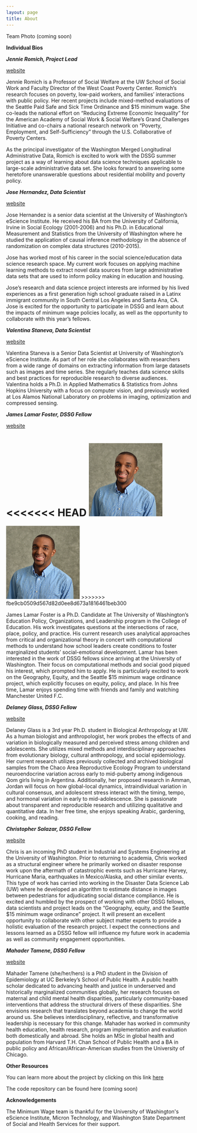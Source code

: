```yaml
---
layout: page
title: About
---
```


Team Photo (coming soon)

**Individual Bios**

***Jennie Romich, Project Lead*** 

[website](https://socialwork.uw.edu/faculty/professors/jennifer-romich)

Jennie Romich is a Professor of Social Welfare at the UW School of Social Work and Faculty Director of the West Coast Poverty Center. Romich’s research focuses on poverty, low-paid workers, and families’ interactions with public policy. Her recent projects include mixed-method evaluations of the Seattle Paid Safe and Sick Time Ordinance and $15 minimum wage.  She co-leads the national effort on “Reducing Extreme Economic Inequality” for the American Academy of Social Work & Social Welfare’s Grand Challenges Initiative and co-chairs a national research network on “Poverty, Employment, and Self-Sufficiency” through the U.S. Collaborative of Poverty Centers.

As the principal investigator of the Washington Merged Longitudinal Administrative Data, Romich is excited to work with the DSSG summer project as a way of learning about data science techniques applicable to large-scale administrative data set. She looks forward to answering some heretofore unanswerable questions about residential mobility and poverty policy.

***Jose Hernandez, Data Scientist***

[website](https://www.linkedin.com/in/josemhe/)

Jose Hernandez is a senior data scientist at the University of Washington’s eScience Institute. He received his BA from the University of California, Irvine in Social Ecology (2001-2006) and his Ph.D. in Educational Measurement and Statistics from the University of Washington where he studied the application of causal inference methodology in the absence of randomization on complex data structures (2010-2015).

Jose has worked most of his career in the social science/education data science research space. My current work focuses on applying machine learning methods to extract novel data sources from large administrative data sets that are used to inform policy making in education and housing.

Jose’s research and data science project interests are informed by his lived experiences as a first generation high school graduate raised in a Latinx immigrant community in South Central Los Angeles and Santa Ana, CA. Jose is excited for the opportunity to participate in DSSG and learn about the impacts of minimum wage policies locally, as well as the opportunity to collaborate with this year’s fellows.

***Valentina Staneva, Data Scientist***

[website](https://www.linkedin.com/in/valentina-staneva-964a133/)

Valentina Staneva is a Senior Data Scientist at University of Washington’s eScience Institute. As part of her role she collaborates with researchers from a wide range of domains on extracting information from large datasets such as images and time series. She regularly teaches data science skills and best practices for reproducible research to diverse audiences. Valentina holds a Ph.D. in Applied Mathematics & Statistics from Johns Hopkins University with a focus on computer vision, and previously worked at Los Alamos National Laboratory on problems in imaging, optimization and compressed sensing.

***James Lamar Foster, DSSG Fellow***

[website](https://www.linkedin.com/in/james-lamar-foster-8005aab6/)

<<<<<<< HEAD
<img src="jlf.jpg" width="200"/>
=======
<img src="jlf.jpg" alt="jlf.jpg" width="200"/>
>>>>>>> fbe9cb0509d567d82d0ee8d673a1816461beb300


James Lamar Foster is a Ph.D. Candidate at The University of Washington’s Education Policy, Organizations, and Leadership program in the College of Education. His work investigates questions at the intersections of race, place, policy, and practice. His current research uses analytical approaches from critical and organizational theory in concert with computational methods to understand how school leaders create conditions to foster marginalized students’ social-emotional development. Lamar has been interested in the work of DSSG fellows since arriving at the University of Washington. Their focus on computational methods and social good piqued his interest, which prompted him to apply. He is particularly excited to work on the Geography, Equity, and the Seattle $15 minimum wage ordinance project, which explicitly focuses on equity, policy, and place. In his free time, Lamar enjoys spending time with friends and family and watching Manchester United F.C.

***Delaney Glass, DSSG Fellow*** 

[website](https://www.linkedin.com/in/delaney-g-7a75981a9/)

Delaney Glass is a 3rd year Ph.D. student in Biological Anthropology at UW. As a human biologist and anthropologist, her work probes the effects of and variation in biologically measured and perceived stress among children and adolescents. She utilizes mixed methods and interdisciplinary approaches from evolutionary biology, cultural anthropology, and social epidemiology. Her current research utilizes previously collected and archived biological samples from the Chaco Area Reproductive Ecology Program to understand neuroendocrine variation across early to mid-puberty among indigenous Qom girls living in Argentina. Additionally, her proposed research in Amman, Jordan will focus on how global-local dynamics, intraindividual variation in cultural consensus, and adolescent stress interact with the timing, tempo, and hormonal variation in early to mid-adolescence. She is passionate about transparent and reproducible research and utilizing qualitative and quantitative data. In her free time, she enjoys speaking Arabic, gardening, cooking, and reading.

***Christopher Salazar, DSSG Fellow*** 

[website](https://www.linkedin.com/in/csalazar-p-e/)

Chris is an incoming PhD student in Industrial and Systems Engineering at the University of Washington. Prior to returning to academia, Chris worked as a structural engineer where he primarily worked on disaster response work upon the aftermath of catastrophic events such as Hurricane Harvey, Hurricane Maria, earthquakes in Mexico/Alaska, and other similar events. This type of work has carried into working in the Disaster Data Science Lab (UW) where he developed an algorithm to estimate distance in images between pedestrians for adjudicating social distance compliance. He is excited and humbled by the prospect of working with other DSSG fellows, data scientists and project leads on the “Geography, equity, and the Seattle $15 minimum wage ordinance” project. It will present an excellent opportunity to collaborate with other subject matter experts to provide a holistic evaluation of the research project. I expect the connections and lessons learned as a DSSG fellow will influence my future work in academia as well as community engagement opportunities.

***Mahader Tamene, DSSG Fellow*** 

[website](https://www.linkedin.com/in/mahader-tamene-38322240/)

Mahader Tamene (she/her/hers) is a PhD student in the Division of Epidemiology at UC Berkeley’s School of Public Health. A public health scholar dedicated to advancing health and justice in underserved and historically marginalized communities globally, her research focuses on maternal and child mental health disparities, particularly community-based interventions that address the structural drivers of these disparities. She envisions research that translates beyond academia to change the world around us. She believes interdisciplinary, reflective, and transformative leadership is necessary for this change.
Mahader has worked in community health education, health research, program implementation and evaluation both domestically and abroad. She holds an MSc in global health and population from Harvard T.H. Chan School of Public Health and a BA in public policy and African/African-American studies from the University of Chicago.

**Other Resources**

You can learn more about the project by clicking on this link [here](https://escience.washington.edu/2021-data-science-for-social-good-projects/)

The code repository can be found here (coming soon)

**Acknowledgements**

The Minimum Wage team is thankful for the University of Washington's eScience Institute, Micron Technology, and Washington State Department of Social and Health Services for their support.



